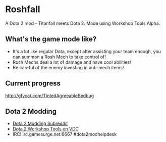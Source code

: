 Roshfall
========

A Dota 2 mod - Titanfall meets Dota 2. Made using Workshop Tools Alpha.

## What's the game mode like?

 - It's a lot like regular Dota, except after assisting your team enough, you can summon a Rosh Mech to take control of!
 - Rosh Mechs deal a lot of damage and have cool abilities!
 - Be careful of the enemy investing in anti-mech items!

## Current progress

http://gfycat.com/TintedAgreeableBedbug

## Dota 2 Modding

 - [Dota 2 Modding Subreddit](http://reddit.com/r/Dota2Modding)
 - [Dota 2 Workshop Tools on VDC](https://developer.valvesoftware.com/wiki/Dota_2_Workshop_Tools)
 - IRC!	irc.gamesurge.net:6667 #dota2modhelpdesk
